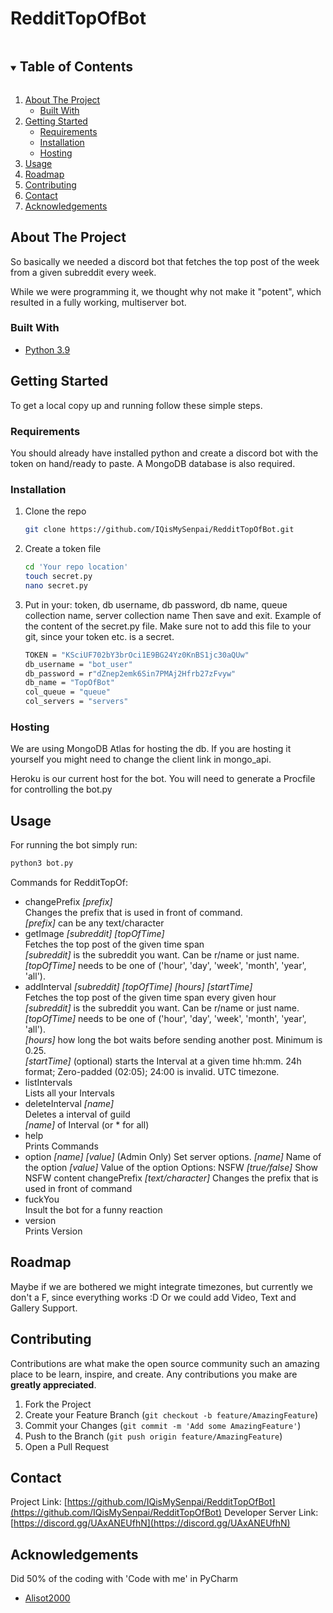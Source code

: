 # RedditTopOfBot
<details open="open">
  <summary><h2 style="display: inline-block">Table of Contents</h2></summary>
  <ol>
    <li>
      <a href="#about-the-project">About The Project</a>
      <ul>
        <li><a href="#built-with">Built With</a></li>
      </ul>
    </li>
    <li>
      <a href="#getting-started">Getting Started</a>
      <ul>
        <li><a href="#requirements">Requirements</a></li>
        <li><a href="#installation">Installation</a></li>
        <li><a href="#hosting">Hosting</a></li>
      </ul>
    </li>
    <li><a href="#usage">Usage</a></li>
    <li><a href="#roadmap">Roadmap</a></li>
    <li><a href="#contributing">Contributing</a></li>
    <li><a href="#contact">Contact</a></li>
    <li><a href="#acknowledgements">Acknowledgements</a></li>
  </ol>
</details>



<!-- ABOUT THE PROJECT -->
## About The Project

So basically we needed a discord bot that fetches the top post of the week from a given subreddit every week. 

While we were programming it, we thought why not make it "potent", which resulted in a fully working, multiserver bot.


### Built With

* [Python 3.9](www.python.org)



<!-- GETTING STARTED -->
## Getting Started

To get a local copy up and running follow these simple steps.

### Requirements
You should already have installed python and create a discord bot with the token on hand/ready to paste. A MongoDB database is also required.

### Installation

1. Clone the repo
   ```sh
   git clone https://github.com/IQisMySenpai/RedditTopOfBot.git
   ```
2. Create a token file
   ```sh
   cd 'Your repo location'
   touch secret.py
   nano secret.py
   ```
3. Put in your:
   token, db username, db password, db name, queue collection name, server collection name
   Then save and exit.
   Example of the content of the secret.py file. Make sure not to add this file to your git, since your token etc. is a secret.
   ```sh
   TOKEN = "KSciUF702bY3brOci1E9BG24Yz0KnBS1jc30aQUw"
   db_username = "bot_user"
   db_password = r"dZnep2emk6Sin7PMAj2Hfrb27zFvyw"
   db_name = "TopOfBot"
   col_queue = "queue"
   col_servers = "servers"

   ```

### Hosting
We are using MongoDB Atlas for hosting the db. If you are hosting it yourself you might need to change the client link in mongo_api.

Heroku is our current host for the bot. You will need to generate a Procfile for controlling the bot.py


<!-- USAGE EXAMPLES -->
## Usage

For running the bot simply run:
```sh
python3 bot.py
```

Commands for RedditTopOf:
- changePrefix *[prefix]*\
  Changes the prefix that is used in front of command.\
  *[prefix]* can be any text/character
- getImage *[subreddit] [topOfTime]*\
  Fetches the top post of the given time span\
  *[subreddit]* is the subreddit you want. Can be r/name or just name.\
  *[topOfTime]* needs to be one of ('hour', 'day', 'week', 'month', 'year', 'all').
- addInterval *[subreddit] [topOfTime] [hours] [startTime]*\
  Fetches the top post of the given time span every given hour\
  *[subreddit]* is the subreddit you want. Can be r/name or just name.\
  *[topOfTime]* needs to be one of ('hour', 'day', 'week', 'month', 'year', 'all').\
  *[hours]* how long the bot waits before sending another post. Minimum is 0.25.\
  *[startTime]* (optional) starts the Interval at a given time hh:mm. 24h format; Zero-padded (02:05); 24:00 is invalid. UTC timezone.
- listIntervals\
  Lists all your Intervals
- deleteInterval *[name]*\
  Deletes a interval of guild\
  *[name]* of Interval (or * for all)
- help\
  Prints Commands
- option *[name] [value]*
  (Admin Only) Set server options.
  *[name]* Name of the option
  *[value]* Value of the option
  Options:
  NSFW *[true/false]*
  Show NSFW content
  changePrefix *[text/character]*
  Changes the prefix that is used in front of command
- fuckYou\
  Insult the bot for a funny reaction
- version\
  Prints Version

<!-- ROADMAP -->
## Roadmap


Maybe if we are bothered we might integrate timezones, but currently we don't a F, since everything works :D Or we could add Video, Text and Gallery Support.


<!-- CONTRIBUTING -->
## Contributing

Contributions are what make the open source community such an amazing place to be learn, inspire, and create. Any contributions you make are **greatly appreciated**.

1. Fork the Project
2. Create your Feature Branch (`git checkout -b feature/AmazingFeature`)
3. Commit your Changes (`git commit -m 'Add some AmazingFeature'`)
4. Push to the Branch (`git push origin feature/AmazingFeature`)
5. Open a Pull Request


<!-- CONTACT -->
## Contact
Project Link: [https://github.com/IQisMySenpai/RedditTopOfBot](https://github.com/IQisMySenpai/RedditTopOfBot)
Developer Server Link: [https://discord.gg/UAxANEUfhN](https://discord.gg/UAxANEUfhN)


<!-- ACKNOWLEDGEMENTS -->
## Acknowledgements

Did 50% of the coding with 'Code with me' in PyCharm
* [Alisot2000](https://github.com/AliSot2000)

